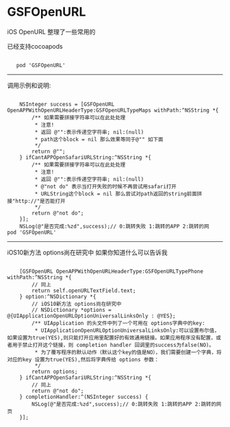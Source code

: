 # GSFOpenURL
iOS OpenURL 整理了一些常用的

已经支持cocoapods 
<pre><code>
   pod 'GSFOpenURL'
</code></pre>
-------------------------
调用示例和说明:
<pre><code>
    NSInteger success = [GSFOpenURL OpenAPPWithOpenURLHeaderType:GSFOpenURLTypeMaps withPath:^NSString *{
        /** 如果需要拼接字符串可以在此处处理
         * 注意!
         * 返回 @"":表示传递空字符串; nil:(null)
         * path这个block = nil 那么效果等同于@"" 如下面
         */
        return @"";
    } ifCantAPPOpenSafariURLString:^NSString *{
        /** 如果需要拼接字符串可以在此处处理
         * 注意!
         * 返回 @"":表示传递空字符串; nil:(null)
         * @"not do" 表示当打开失败的时候不再尝试用safari打开
         * URLString这个block = nil 那么尝试对path返回的string前面拼接"http://"是否能打开
         */
        return @"not do";
    }];
    NSLog(@"是否完成:%zd",success);// 0:跳转失败 1:跳转的APP 2:跳转的网   pod 'GSFOpenURL'
</code></pre>
-----------------------------------
    
 iOS10新方法 options尚在研究中 如果你知道什么可以告诉我
 <pre><code>
    [GSFOpenURL OpenAPPWithOpenURLHeaderType:GSFOpenURLTypePhone withPath:^NSString *{
        // 同上
        return self.openURLTextField.text;
    } option:^NSDictionary<NSString *,id> *{
        // iOS10新方法 options尚在研究中
        // NSDictionary *options = @{UIApplicationOpenURLOptionUniversalLinksOnly : @YES};
        /** UIApplication 的头文件中列了一个可用在 options字典中的key:
         * UIApplicationOpenURLOptionUniversalLinksOnly:可以设置布尔值，如果设置为true(YES),则只能打开应用里配置好的有效通用链接。如果应用程序没有配置，或者用于禁止打开这个链接，则 completion handler 回调里的success为false(NO)。
         * 为了覆写程序的默认动作（默认这个key的值是NO），我们需要创建一个字典，将对应的key 设置为true(YES),然后将字典传给 options 参数：
         */
        return options;
    } ifCantAPPOpenSafariURLString:^NSString *{
        // 同上
        return @"not do";
    } completionHandler:^(NSInteger success) {
        NSLog(@"是否完成:%zd",success);// 0:跳转失败 1:跳转的APP 2:跳转的网页
    }];
</code></pre>

